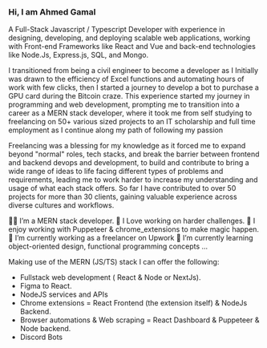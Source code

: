 ### Hi, I am Ahmed Gamal

A Full-Stack Javascript / Typescript Developer with experience in designing, developing, and deploying scalable web applications, working with Front-end Frameworks like React and Vue and back-end technologies like Node.Js, Express.js, SQL, and Mongo.

I transitioned from being a civil engineer to become a developer as I Initially was drawn to the efficiency of Excel functions and automating hours of work with few clicks, then I started a journey to develop a bot to purchase a GPU card during the Bitcoin craze. This experience started my journey in programming and web development, prompting me to transition into a career as a MERN stack developer, where it took me from self studying to freelancing on 50+ various sized projects to an IT scholarship and full time employment as I continue along my path of following my passion

Freelancing was a blessing for my knowledge as it forced me to expand beyond "normal" roles, tech stacks, and break the barrier between frontend and backend devops and development, to build and contribute to bring a wide range of ideas to life facing different types of problems and requirements, leading me to work harder to increase my understanding and usage of what each stack offers.
So far I have contributed to over 50 projects for more than 30 clients, gaining valuable experience across diverse cultures and workflows.


👨‍💻 I’m a MERN stack developer.
🧠 I Love working on harder challenges.
🧵 I enjoy working with Puppeteer & chrome_extensions to make magic happen.
🔭 I’m currently working as a freelancer on Upwork
🌱 I’m currently learning object-oriented design, functional programming concepts ...


Making use of the MERN (JS/TS) stack I can offer the following:
- Fullstack web development ( React & Node or NextJs).
- Figma to React.
- NodeJS services and APIs
- Chrome extensions = React Frontend (the extension itself) & NodeJs Backend.
- Browser automations & Web scraping = React Dashboard & Puppeteer & Node backend.
- Discord Bots
